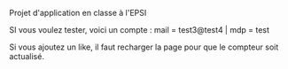 Projet d'application en classe à l'EPSI

SI vous voulez tester, voici un compte : mail = test3@test4 | mdp = test

Si vous ajoutez un like, il faut recharger la page pour que le compteur soit actualisé.
